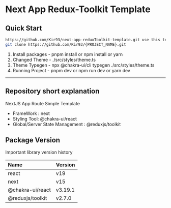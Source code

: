 # Next App Redux-Toolkit Template

## Quick Start

```zsh
https://github.com/Kir93/next-app-reduxToolkit-template.git use this template and make project
git clone https://github.com/Kir93/{PROJECT_NAME}.git
```

1. Install packages - pnpm install or npm install or yarn
2. Changed Theme - ./src/styles/theme.ts
3. Theme Typegen - npx @chakra-ui/cli typegen ./src/styles/theme.ts
4. Running Project - pnpm dev or npm run dev or yarn dev

---

## Repository short explanation

NextJS App Route Simple Template

- FrameWork : next
- Styling Tool: @chakra-ui/react
- Global/Server State Management : @reduxjs/toolkit

## Package Version

Important library version history

| Name             | Version |
| :--------------- | :------ |
| react            | v19     |
| next             | v15     |
| @chakra-ui/react | v3.19.1 |
| @reduxjs/toolkit | v2.7.0  |
